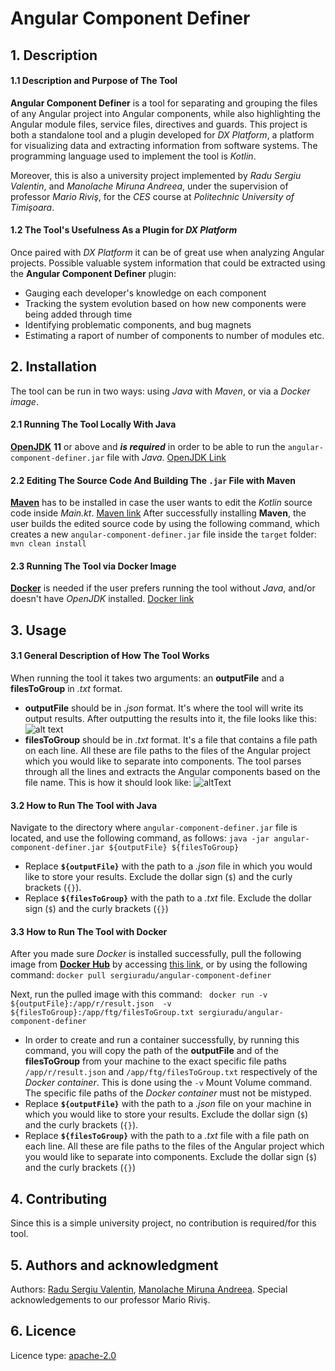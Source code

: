 # Angular Component Definer
## 1. Description
#### 1.1 Description and Purpose of The Tool
__Angular Component Definer__ is a tool for separating and grouping the files of any Angular project into Angular components, while also highlighting the Angular module files, service files, directives and guards. This project is both a standalone tool and a plugin developed for _DX Platform_, a platform for visualizing data and extracting information from software systems. The programming language used to implement the tool is _Kotlin_.

Moreover, this is also a university project implemented by _Radu Sergiu Valentin_, and _Manolache Miruna Andreea_, under the supervision of professor _Mario Riviş_, for the _CES_ course at _Politechnic University of Timişoara_.
#### 1.2 The Tool's Usefulness As a Plugin for _DX Platform_
Once paired with _DX Platform_ it can be of great use when analyzing Angular projects. Possible valuable system information that could be extracted using the __Angular Component Definer__ plugin: 
* Gauging each developer's knowledge on each component
* Tracking the system evolution based on how new components were being added through time
* Identifying problematic components, and bug magnets
* Estimating a raport of number of components to number of modules etc.

## 2. Installation
The tool can be run in two ways: using _Java_ with _Maven_, or via a _Docker image_.
#### 2.1 Running The Tool Locally With Java
[**OpenJDK**](https://openjdk.java.net/) **11** or above and ***is required*** in order to be able to run the `angular-component-definer.jar` file with _Java_. [OpenJDK Link](https://openjdk.java.net/)

#### 2.2 Editing The Source Code And Building The `.jar` File with Maven
[**Maven**](https://maven.apache.org/install.html) has to be installed in case the user wants to edit the _Kotlin_ source code inside _Main.kt_. [Maven link](https://maven.apache.org/install.html)
After successfully installing **Maven**, the user builds the edited source code by using the following command, which creates a new `angular-component-definer.jar` file inside the `target` folder:
```mvn clean install```

#### 2.3 Running The Tool via Docker Image
[**Docker**](https://docs.docker.com/get-docker/) is needed if the user prefers running the tool without _Java_, and/or doesn't have _OpenJDK_ installed. [Docker link](https://docs.docker.com/get-docker/)

## 3. Usage
#### 3.1 General Description of How The Tool Works
When running the tool it takes two arguments: an **outputFile** and a **filesToGroup** in _.txt_ format.
* **outputFile** should be in _.json_ format. It's where the tool will write its output results. After outputting the results into it, the file looks like this:
![alt text](https://lh3.googleusercontent.com/SaNTXL7bH_gVSmDTQOz4S--z3d6ccAvdqtERPhHaBhFeozm7SUx63HaALcPGg7EbbEqJ_lymTHq2qDRqyBkzkKJ4pXzCiboeNFzXRL9wq5Nj90Xy2NtDFZHzPAVTjBtq8cjex3Jl1AUIJaluM7Vf_fnYUbVNFGihUIijA3Dv9_-6iHbecYVWPCQRjn0-lpcedMmnEL1Rcpd0TSkmy0KE0X59o2LrSkXfQRxw57kcUWX1p6xN7LoOK4akRVlV9YeHNdZ0NdeuSTseOSOvbzR8s6foF34F70Xr0cVc-GsEbQnofwldj-CpYURh1SpvC_EVEmStJ0NEvkS-YNbXNRaYYYYb-ZTUnlONEz-l33i1epTCXPJ7nsP_y1UF7HRlKPQB1znkjrsGbAOmLj2tSZRcbRq8vl0g0PeLO77rcdXVfVLW93XkVXGfg2k2Y1N_b6JITq9oNCALMKxOyg9oXQ96E2hJfgn6axozG8o9KcWETyniOvEEARk8Tn6meMgGlKbNT7BfVmqSsPx7xbKy7rN3ivSqakx4D8Lbsch1QjMz0mUKqR-Hv0CCBJwzlbR8YMDzIZpI9xq3JmT1f7XiCAlrVZKnIjDVcGteOi27Hzw7ijdL-MEI7Y3u7ELq13pCIKbxly1702dBDifgWCg5kBEVGggCJXQjfILduSvZb8qcpQ8Z4AMfoNtqGC6Ip-EfTzFcSDM5MEnzrEffRGsc2JgPhyYz=w767-h572-no?authuser=0 "An outputFile from Angular Component Definer")
* **filesToGroup** should be in _.txt_ format. It's a file that contains a file path on each line. All these are file paths to the files of the Angular project which you would like to separate into components. The tool parses through all the lines and extracts the Angular components based on the file name. This is how it should look like:
![altText](https://lh3.googleusercontent.com/Agg9rku6vY43q8cNH1kM0fVJDacLiiwcjtaudhryixTYP-tKlS5KQ-EwonzJ7AKGs7Bsgty6bnvrE5JiPYypk-MjT2Aix1WIyPSljdz5eFRg6GElMWxJDy73g5fNy1NKYm8HFXTuRVsoXzvuStYuNdku2V56XEZvm7tzrsZVO9l_NV5p1OH_p5f080GhaexH3fxvBDqx3388tqvMyVFwLe695qp2g-1VjMCD1iFbB1V8lVhQIyyBcm7-mnY5J9A5JZcm1vN6vlGl8sANvZbGgZXMeE0CqHJ56H_K58f_zKWhvS93THt2GwPCW2MLyVApblbYpbY8bJQjNibwO70C7Slcll7OduZFhQtx-HCV6RQ6iDbSnUJD3F_mdpdnAwz7fsNcVPUOuBT5GeHyQ1DBiRy0n3IM5PvZ4XWB9MlhBP-c-PLxFVLSr3twOqGV35KkhOiTnVhMlKPatUZVnYtWq-I0dKzjRwN7LOMKkvgDM9vzalCE754PPEUDZzRmd21qVuTA9E8VHKzdqsl42O2oKqUdMGw1GjzCZ_JCUhKvXs3u2PHgYDlaKyI_qrrfeFUtmEU1gW-hZiCkU1JY_r2J3RidzsbJ1ncCY3W58GQGBKsMo2YuVuHKN4CXnFxmxsJwrgsg4F0zQfsrkbdBud-VsnXDshEpf-f21HtPxvS3OZDq4o3Jzb8HQQdDq7H5pXI0xRym85UanxoNb0q1FqJwrTpl=w681-h563-no?authuser=0 "A filesToGroup for Angular Component Definer")


#### 3.2 How to Run The Tool with Java
Navigate to the directory where `angular-component-definer.jar` file is located, and use the following command, as follows:
    ```java -jar angular-component-definer.jar ${outputFile} ${filesToGroup}```
* Replace **`${outputFile}`** with the path to a _.json_ file in which you would like to store your results. Exclude the dollar sign (`$`) and the curly brackets (`{}`).
* Replace **`${filesToGroup}`** with the path to a _.txt_ file. Exclude the dollar sign (`$`) and the curly brackets (`{}`) 

#### 3.3 How to Run The Tool with Docker
After you made sure _Docker_ is installed successfully, pull the following image from [**Docker Hub**](https://hub.docker.com/r/sergiuradu/angular-component-definer) by accessing [this link](https://hub.docker.com/r/sergiuradu/angular-component-definer), or by using the following command:
    ```docker pull sergiuradu/angular-component-definer```

Next, run the pulled image with this command:
    ```
    docker run -v ${outputFile}:/app/r/result.json 
    -v ${filesToGroup}:/app/ftg/filesToGroup.txt sergiuradu/angular-component-definer```
* In order to create and run a container successfully, by running this command, you will copy the path of the **outputFile** and of the **filesToGroup** from your machine to the exact specific file paths `/app/r/result.json` and `/app/ftg/filesToGroup.txt` respectively of the _Docker container_. This is done using the `-v` Mount Volume command. The specific file paths of the _Docker container_ must not be mistyped.
* Replace **`${outputFile}`** with the path to a _.json_ file on your machine in which you would like to store your results. Exclude the dollar sign (`$`) and the curly brackets (`{}`).
* Replace **`${filesToGroup}`** with the path to a _.txt_ file with a file path on each line. All these are file paths to the files of the Angular project which you would like to separate into components. Exclude the dollar sign (`$`) and the curly brackets (`{}`) 

##   4. Contributing
Since this is a simple university project, no contribution is required/for this tool.

##  5. Authors and acknowledgment
Authors: [Radu Sergiu Valentin](https://github.com/sergiuradu5), [Manolache Miruna Andreea](https://github.com/manolachemiruna).
Special acknowledgements to our professor Mario Riviş.

## 6. Licence
Licence type: [apache-2.0](https://github.com/sergiuradu5/Angular-Component-Definer/blob/master/LICENCE)
